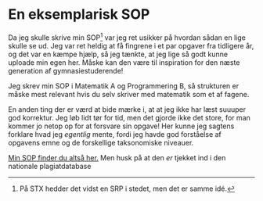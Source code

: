 # En eksemplarisk SOP

Da jeg skulle skrive min SOP[^srp] var jeg ret usikker på
hvordan sådan en lige skulle se ud.
Jeg var ret heldig at få fingrene i et par opgaver fra tidligere år,
og det var en kæmpe hjælp,
så jeg tænkte, at jeg lige så godt kunne uploade min egen her.
Måske kan den være til inspiration for den næste generation af gymnasiestuderende!

Jeg skrev min SOP i Matematik A og Programmering B,
så strukturen er måske mest relevant
hvis du selv skriver med matematik som et af fagene.

En anden ting der er værd at bide mærke i,
at at jeg ikke har læst suuuper god korrektur.
Jeg løb lidt tør for tid, men det gjorde ikke det store,
for man kommer jo netop op for at forsvare sin opgave!
Her kunne jeg sagtens forklare hvad jeg *egentlig* mente,
fordi jeg havde god forståelse af opgavens emne og de forskellige taksonomiske niveauer.

[Min SOP finder du altså her.][sop]
Men husk på at den *er* tjekket ind i den nationale plagiatdatabase <? winky ?>

[sop]: ../documents/linus-sop.pdf
[^srp]: På STX hedder det vidst en SRP i stedet, men det er samme idé.
